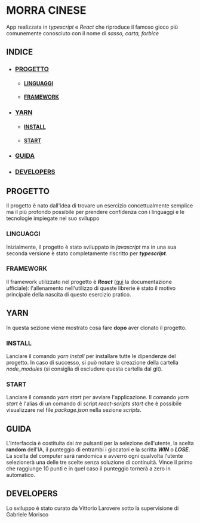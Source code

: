# **MORRA CINESE**

App realizzata in *typescript* e *React* che riproduce il famoso gioco più comunemente conosciuto con il nome di *sasso, carta, forbice*

## INDICE

* ### [PROGETTO](#PROGETTO)
    * #### [LINGUAGGI](#LINGUAGGI)
    * #### [FRAMEWORK](#FRAMEWORK)
* ### [YARN](#YARN)
    * #### [INSTALL](#INSTALL)
    * #### [START](#START)
* ### [GUIDA](#GUIDA)
* ### [DEVELOPERS](#DEVELOPERS)


## PROGETTO

Il progetto è nato dall'idea di trovare un esercizio concettualmente semplice ma il più profondo possibile per prendere confidenza con i linguaggi e le tecnologie impiegate nel suo sviluppo

### LINGUAGGI

Inizialmente, il progetto è stato sviluppato in *javascript* ma in una sua seconda versione è stato completamente riscritto per ***typescript***.


### FRAMEWORK

Il framework utilizzato nel progetto è ***React*** ([qui](https://it.reactjs.org/) la documentazione ufficiale): l'allenamento nell'utilizzo di queste librerie è stato il motivo principale della nascita di questo esercizio pratico.

## YARN

In questa sezione viene mostrato cosa fare **dopo** aver clonato il progetto.

### INSTALL

Lanciare il comando *yarn install* per installare tutte le dipendenze del progetto. In caso di successo, si può notare la creazione della cartella *node_modules* (si consiglia di escludere questa cartella dal git).

### START

Lanciare il comando *yarn start* per avviare l'applicazione. Il comando *yarn start* è l'alias di un comando di script *react-scripts start* che è possibile visualizzare nel file *package.json* nella sezione *scripts*.

## GUIDA

L'interfaccia è costituita dai *tre* pulsanti per la selezione dell'utente, la scelta **random** dell'IA, il punteggio di entrambi i giocatori e la scritta ***WIN*** o ***LOSE***. La scelta del computer sarà randomica e avverrò ogni qualvolta l'utente selezionerà una delle tre scelte senza soluzione di continuità. Vince il primo che raggiunge 10 punti e in quel caso il punteggio tornerà a zero in automatico.

## DEVELOPERS

Lo sviluppo è stato curato da Vittorio Larovere sotto la supervisione di Gabriele Morisco